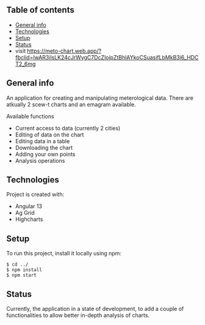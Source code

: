 ## Table of contents
* [General info](#general-info)
* [Technologies](#technologies)
* [Setup](#setup)
* [Status](#status)
* visit https://meto-chart.web.app/?fbclid=IwAR3ilsLK24cJrWygC7DcZlojpZtBhlAYkoCSuasifLbMkB3i6_HDCT2_6mg
## General info
An application for creating and manipulating meterological data. There are atkually 2 scew-t charts and an emagram available. 

Available functions
* Current access to data (currently 2 cities)
* Editing of data on the chart
* Editing data in a table
* Downloading the chart
* Adding your own points
* Analysis operations
	
## Technologies
Project is created with:
* Angular 13
* Ag Grid
* Highcharts
	
## Setup
To run this project, install it locally using npm:

```
$ cd ../
$ npm install
$ npm start
```
## Status
Currently, the application in a state of development, to add a couple of functionalities to allow better in-depth analysis of charts.
